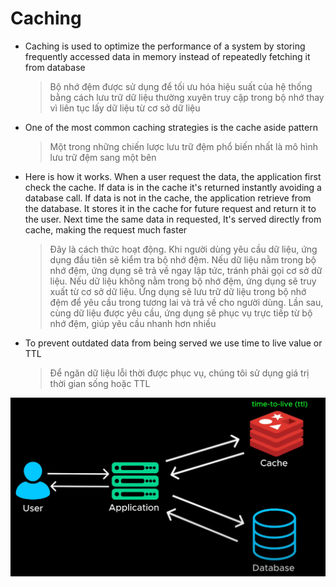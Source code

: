 # Caching

- Caching is used to optimize the performance of a system by storing frequently accessed data in memory instead of repeatedly fetching it from database

  > Bộ nhớ đệm được sử dụng để tối ưu hóa hiệu suất của hệ thống bằng cách lưu trữ dữ liệu thường xuyên truy cập trong bộ nhớ thay vì liên tục lấy dữ liệu từ cơ sở dữ liệu

- One of the most common caching strategies is the cache aside pattern

  > Một trong những chiến lược lưu trữ đệm phổ biến nhất là mô hình lưu trữ đệm sang một bên

- Here is how it works. When a user request the data, the application first check the cache. If data is in the cache it's returned instantly avoiding a database call. If data is not in the cache, the application retrieve from the database. It stores it in the cache for future request and return it to the user. Next time the same data in requested, It's served directly from cache, making the request much faster

  > Đây là cách thức hoạt động. Khi người dùng yêu cầu dữ liệu, ứng dụng đầu tiên sẽ kiểm tra bộ nhớ đệm. Nếu dữ liệu nằm trong bộ nhớ đệm, ứng dụng sẽ trả về ngay lập tức, tránh phải gọi cơ sở dữ liệu. Nếu dữ liệu không nằm trong bộ nhớ đệm, ứng dụng sẽ truy xuất từ ​​cơ sở dữ liệu. Ứng dụng sẽ lưu trữ dữ liệu trong bộ nhớ đệm để yêu cầu trong tương lai và trả về cho người dùng. Lần sau, cùng dữ liệu được yêu cầu, ứng dụng sẽ phục vụ trực tiếp từ bộ nhớ đệm, giúp yêu cầu nhanh hơn nhiều

- To prevent outdated data from being served we use time to live value or TTL
  > Để ngăn dữ liệu lỗi thời được phục vụ, chúng tôi sử dụng giá trị thời gian sống hoặc TTL

![Images Demo](./images/caching/1.webp)
